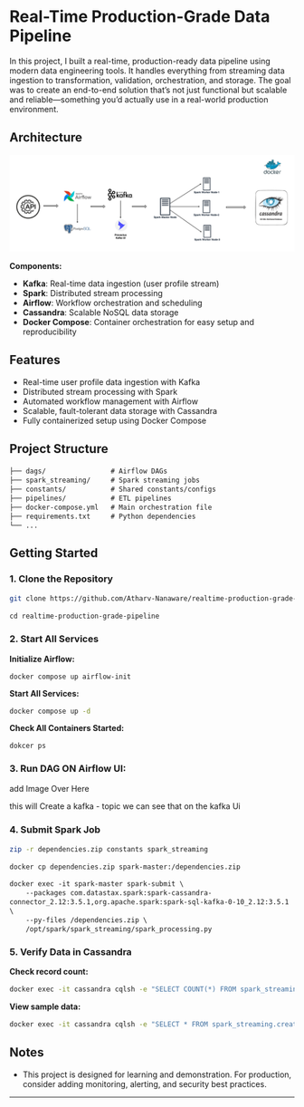 # Real-Time Production-Grade Data Pipeline


In this project, I built a real-time, production-ready data pipeline using
modern data engineering tools. It handles everything from streaming data 
ingestion to transformation, validation, orchestration, and storage. 
The goal was to create an end-to-end solution that’s not just functional but 
scalable and reliable—something you’d actually use in a real-world 
production environment.


## Architecture


![Architecture Diagram](./assets/Architecture.png)


**Components:**
- **Kafka**: Real-time data ingestion (user profile stream)
- **Spark**: Distributed stream processing
- **Airflow**: Workflow orchestration and scheduling
- **Cassandra**: Scalable NoSQL data storage
- **Docker Compose**: Container orchestration for easy setup and reproducibility



## Features
- Real-time user profile data ingestion with Kafka
- Distributed stream processing with Spark
- Automated workflow management with Airflow
- Scalable, fault-tolerant data storage with Cassandra
- Fully containerized setup using Docker Compose


## Project Structure
```
├── dags/                # Airflow DAGs
├── spark_streaming/     # Spark streaming jobs
├── constants/           # Shared constants/configs
├── pipelines/           # ETL pipelines
├── docker-compose.yml   # Main orchestration file
├── requirements.txt     # Python dependencies
└── ...
```

## Getting Started

### 1. Clone the Repository
```sh
git clone https://github.com/Atharv-Nanaware/realtime-production-grade-pipeline.git
```
```
cd realtime-production-grade-pipeline
```

### 2. Start All Services
**Initialize Airflow:**
```
docker compose up airflow-init
```
**Start All Services:**
```sh
docker compose up -d
```
**Check All Containers Started:**
```aiignore
dokcer ps
```

### 3. Run DAG ON Airflow UI:

add Image Over Here

this will Create a kafka - topic we can see that on the kafka Ui



### 4. Submit Spark Job
```sh
zip -r dependencies.zip constants spark_streaming
```
```aiignore
docker cp dependencies.zip spark-master:/dependencies.zip
```
```aiignore
docker exec -it spark-master spark-submit \
    --packages com.datastax.spark:spark-cassandra-connector_2.12:3.5.1,org.apache.spark:spark-sql-kafka-0-10_2.12:3.5.1 \
    --py-files /dependencies.zip \
    /opt/spark/spark_streaming/spark_processing.py
```
### 5. Verify Data in Cassandra
**Check record count:**
```sh
docker exec -it cassandra cqlsh -e "SELECT COUNT(*) FROM spark_streaming.created_users;"
```
**View sample data:**
```sh
docker exec -it cassandra cqlsh -e "SELECT * FROM spark_streaming.created_users LIMIT 5;"
```



[//]: # (## Use Case Example)

[//]: # (- **Scenario:** Ingest user profile data in real time &#40;e.g., user signups, updates&#41;)

[//]: # (- **Flow:**)

[//]: # (    1. Producer sends user profile events to Kafka topic `user_profile_stream`)

[//]: # (    2. Spark streaming job consumes from Kafka, processes/transforms data)

[//]: # (    3. Processed data is written to Cassandra for fast, scalable storage)

[//]: # (    4. Airflow orchestrates/schedules batch or streaming jobs as needed)



## Notes
- This project is designed for learning and demonstration. For production, consider adding monitoring, alerting, and security best practices.

---

[//]: # (**Feel free to use, extend, or adapt this project for your own learning or interviews!**)
